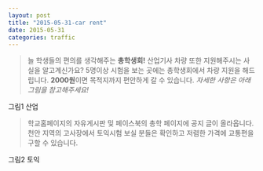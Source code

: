 ```yaml
---
layout: post
title: "2015-05-31-car rent"
date: 2015-05-31
categories: traffic
---
```


> 늘 학생들의 편의를 생각해주는 **총학생회!**
산업기사 차량 또한 지원해주시는 사실을 알고계신가요?
5명이상 시험을 보는 곳에는 총학생회에서 차량 지원을 해드립니다.
**2000원**이면 목적지까지 편안하게 갈 수 있습니다.
*자세한 사항은 아래 그림을 참고해주세요!*

그림1 산업



> 학교홈페이지의 자유게시판 및 페이스북의 총학 페이지에 공지 글이 올라옵니다. 
천안 지역의 고사장에서 토익시험 보실 분들은 확인하고 
저렴한 가격에 교통편을 구할 수 있습니다. 

그림2 토익
